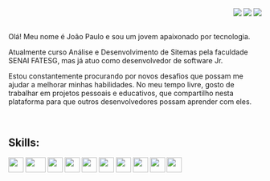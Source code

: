 <div>
  <section align="right">
    <a href="https://www.youtube.com/@joao_limaa/videos" target="_blank"><img src="https://img.shields.io/badge/YouTube-FF0000?style=for-the-badge&logo=youtube&logoColor=white" target="_blank"></a>
    <a href="https://instagram.com/jplimag?igshid=YmMyMTA2M2Y=" target="_blank"><img src="https://img.shields.io/badge/-Instagram-%23E4405F?style=for-the-badge&logo=instagram&logoColor=white" target="_blank"></a>
    <a href="https://www.linkedin.com/in/joao-limaa/" target="_blank"><img src="https://img.shields.io/badge/-LinkedIn-%230077B5?style=for-the-badge&logo=linkedin&logoColor=white" target="_blank"></a>   
  </section>
</div>

##

Olá! Meu nome é João Paulo e sou um jovem apaixonado por tecnologia. 

Atualmente curso Análise e Desenvolvimento de Sitemas pela faculdade SENAI FATESG, mas já atuo como desenvolvedor de software Jr. 

Estou constantemente procurando por novos desafios que possam me ajudar a melhorar minhas habilidades. No meu tempo livre, gosto de trabalhar em projetos pessoais e educativos, que compartilho nesta plataforma para que outros desenvolvedores possam aprender com eles.

<br>

## Skills:

<div>
  <img src="https://cdn.jsdelivr.net/gh/devicons/devicon/icons/typescript/typescript-original.svg" width="30" height="30"/>
  <img src="https://cdn.jsdelivr.net/gh/devicons/devicon/icons/java/java-original.svg" width="40" height="30"/> 
  <img src="https://cdn.jsdelivr.net/gh/devicons/devicon/icons/angularjs/angularjs-original.svg" width="30" height="30"/> 
  <img src="https://cdn.jsdelivr.net/gh/devicons/devicon/icons/spring/spring-original.svg" width="30" height="30"/> 
  <img src="https://cdn.jsdelivr.net/gh/devicons/devicon/icons/git/git-original.svg" width="30" height="30"/> 
  <img src="https://cdn.jsdelivr.net/gh/devicons/devicon/icons/python/python-original.svg" width="30" height="30"/> 
  <img src="https://cdn.jsdelivr.net/gh/devicons/devicon/icons/postgresql/postgresql-original.svg" width="30" height="30"/> 
  <img src="https://cdn.jsdelivr.net/gh/devicons/devicon/icons/html5/html5-original.svg" width="30" height="30"/> 
  <img src="https://cdn.jsdelivr.net/gh/devicons/devicon/icons/css3/css3-original.svg" width="30" height="30"/> 
  <img src="https://cdn.jsdelivr.net/gh/devicons/devicon/icons/javascript/javascript-original.svg" width="30" height="30"/>
</div>


